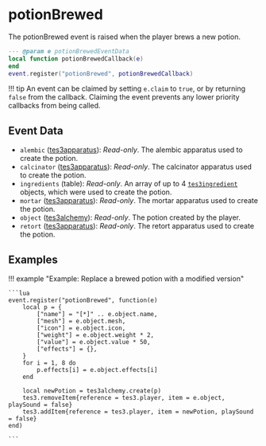 # potionBrewed

The potionBrewed event is raised when the player brews a new potion.

```lua
--- @param e potionBrewedEventData
local function potionBrewedCallback(e)
end
event.register("potionBrewed", potionBrewedCallback)
```

!!! tip
	An event can be claimed by setting `e.claim` to `true`, or by returning `false` from the callback. Claiming the event prevents any lower priority callbacks from being called.

## Event Data

* `alembic` ([tes3apparatus](../../types/tes3apparatus)): *Read-only*. The alembic apparatus used to create the potion.
* `calcinator` ([tes3apparatus](../../types/tes3apparatus)): *Read-only*. The calcinator apparatus used to create the potion.
* `ingredients` (table): *Read-only*. An array of up to 4 [`tes3ingredient`](https://mwse.github.io/MWSE/types/tes3ingredient/) objects, which were used to create the potion.
* `mortar` ([tes3apparatus](../../types/tes3apparatus)): *Read-only*. The mortar apparatus used to create the potion.
* `object` ([tes3alchemy](../../types/tes3alchemy)): *Read-only*. The potion created by the player.
* `retort` ([tes3apparatus](../../types/tes3apparatus)): *Read-only*. The retort apparatus used to create the potion.

## Examples

!!! example "Example: Replace a brewed potion with a modified version"

	```lua
	event.register("potionBrewed", function(e)
		local p = {
			["name"] = "[*]" .. e.object.name,
			["mesh"] = e.object.mesh,
			["icon"] = e.object.icon,
			["weight"] = e.object.weight * 2,
			["value"] = e.object.value * 50,
			["effects"] = {},
		}
		for i = 1, 8 do
			p.effects[i] = e.object.effects[i]
		end
	
		local newPotion = tes3alchemy.create(p)
		tes3.removeItem{reference = tes3.player, item = e.object, playSound = false}
		tes3.addItem{reference = tes3.player, item = newPotion, playSound = false}
	end)

	```

